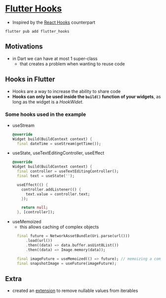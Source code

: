
# [Flutter Hooks](https://pub.dev/packages/flutter_hooks)

- Inspired by the [React Hooks](https://dev.to/dan_abramov/making-sense-of-react-hooks-2eib) counterpart

```
flutter pub add flutter_hooks
```

## Motivations

- in Dart we can have at most 1 super-class
  - that creates a problem when wanting to reuse code

## Hooks in Flutter
- Hooks are a way to increase the ability to share code
- **Hooks can only be used inside the `build()` function of your widgets**, as long as the widget is a _HookWidet_.


### Some hooks used in the example

- useStream
  ```dart
  @override
  Widget build(BuildContext context) {
    final dateTime = useStream(getTime());
  ```
- useState, useTextEditingController, useEffect
  ```dart
  @override
  Widget build(BuildContext context) {
    final controller = useTextEditingController();
    final text = useState('');

    useEffect(() {
      controller.addListener(() {
        text.value = controller.text;
      });

      return null;
    }, [controller]);
  ```
- useMemoized
  - this allows caching of complex objects
  ```dart
    final future = NetworkAssetBundle(Uri.parse(url()))
        .load(url())
        .then((data) => data.buffer.asUint8List())
        .then((data) => Image.memory(data));

    final imageFuture = useMemoized(() => future); // memoizing a complex obj
    final snapshotImage = useFuture(imageFuture);
  ```


## Extra

- created an [extension](lib/flutter_hooks/compact_map_extension.dart) to remove nullable values from iterables